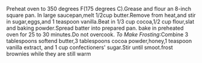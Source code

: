Preheat oven to 350 degrees F(175 degrees C).Grease and flour an 8-inch square pan.
In large saucepan,melt 1/2cup butter.Remove from heat,and stir in sugar,eggs,and 1 teaspoon vanilla.Beat in 1/3 cup cocoa,1/2 cup flour,slat and baking powder.Spread batter into prepared pan.
bake in preheated oven for 25 to 30 minutes.Do not overcook.
*To Make Frosting*:Combine 3 tablespoons softend butter,3 tablespoons cocoa powder,honey,1 teaspoon vanilla extract, and 1 cup confectioners' sugar.Stir until smoot.frost brownies while they are still warm